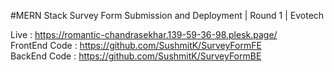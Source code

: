 #MERN Stack Survey Form Submission and Deployment | Round 1 | Evotech

Live : https://romantic-chandrasekhar.139-59-36-98.plesk.page/                         
FrontEnd Code : https://github.com/SushmitK/SurveyFormFE                             
BackEnd Code : https://github.com/SushmitK/SurveyFormBE
